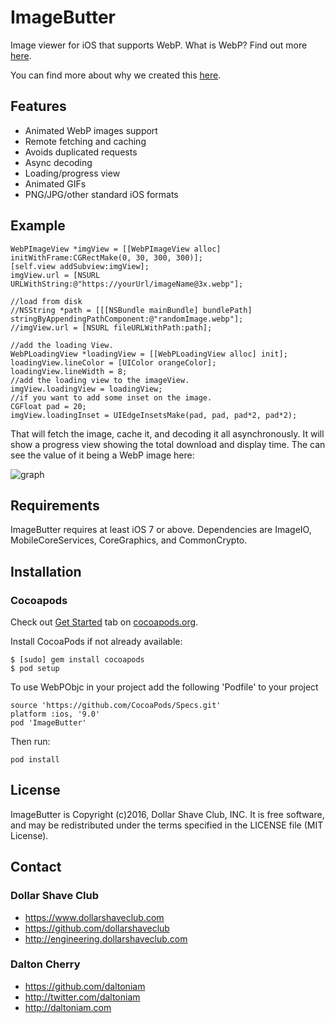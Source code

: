 # ImageButter
 Image viewer for iOS that supports WebP. What is WebP? Find out more [here](https://developers.google.com/speed/webp/).
 
 You can find more about why we created this [here](http://engineering.dollarshaveclub.com/shaving-our-image-size/).

## Features

- Animated WebP images support
- Remote fetching and caching
- Avoids duplicated requests
- Async decoding
- Loading/progress view
- Animated GIFs
- PNG/JPG/other standard iOS formats

## Example

```objc
WebPImageView *imgView = [[WebPImageView alloc] initWithFrame:CGRectMake(0, 30, 300, 300)];
[self.view addSubview:imgView];
imgView.url = [NSURL URLWithString:@"https://yourUrl/imageName@3x.webp"];

//load from disk
//NSString *path = [[[NSBundle mainBundle] bundlePath] stringByAppendingPathComponent:@"randomImage.webp"];
//imgView.url = [NSURL fileURLWithPath:path];

//add the loading View.
WebPLoadingView *loadingView = [[WebPLoadingView alloc] init];
loadingView.lineColor = [UIColor orangeColor];
loadingView.lineWidth = 8;
//add the loading view to the imageView.
imgView.loadingView = loadingView;
//if you want to add some inset on the image.
CGFloat pad = 20;
imgView.loadingInset = UIEdgeInsetsMake(pad, pad, pad*2, pad*2);
```
That will fetch the image, cache it, and decoding it all asynchronously. It will show a progress view showing the total download and display time. The can see the value of it being a WebP image here:

![graph](https://raw.githubusercontent.com/dollarshaveclub/ImageButter/assets/image-size-graph.jpg)

## Requirements ##

ImageButter requires at least iOS 7 or above. 
Dependencies are ImageIO, MobileCoreServices, CoreGraphics, and CommonCrypto.

## Installation

### Cocoapods

Check out [Get Started](https://guides.cocoapods.org/using/getting-started.html) tab on [cocoapods.org](http://cocoapods.org/).

Install CocoaPods if not already available:

	$ [sudo] gem install cocoapods
	$ pod setup

To use WebPObjc in your project add the following 'Podfile' to your project

	source 'https://github.com/CocoaPods/Specs.git'
	platform :ios, '9.0'
	pod 'ImageButter'

Then run:

    pod install
	
## License

ImageButter is Copyright (c)2016, Dollar Shave Club, INC. It is free software, and may be redistributed under the terms specified in the LICENSE file (MIT License).

## Contact

### Dollar Shave Club

* https://www.dollarshaveclub.com
* https://github.com/dollarshaveclub
* http://engineering.dollarshaveclub.com


### Dalton Cherry
* https://github.com/daltoniam
* http://twitter.com/daltoniam
* http://daltoniam.com